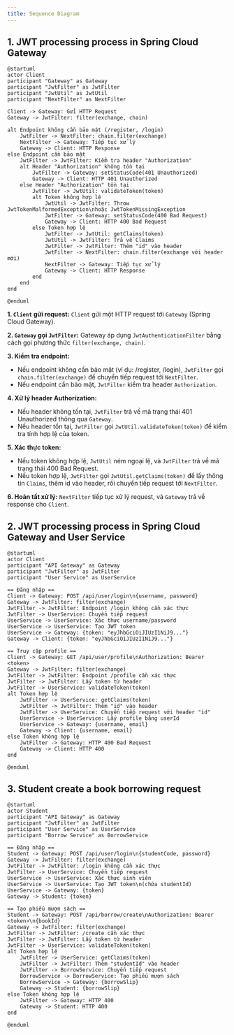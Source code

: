 ```yaml
---
title: Sequence Diagram
---
```


## 1. JWT processing process in Spring Cloud Gateway

```plantuml
@startuml
actor Client
participant "Gateway" as Gateway
participant "JwtFilter" as JwtFilter
participant "JwtUtil" as JwtUtil
participant "NextFilter" as NextFilter

Client -> Gateway: Gửi HTTP Request
Gateway -> JwtFilter: filter(exchange, chain)

alt Endpoint không cần bảo mật (/register, /login)
    JwtFilter -> NextFilter: chain.filter(exchange)
    NextFilter -> Gateway: Tiếp tục xử lý
    Gateway -> Client: HTTP Response
else Endpoint cần bảo mật
    JwtFilter -> JwtFilter: Kiểm tra header "Authorization"
    alt Header "Authorization" không tồn tại
        JwtFilter -> Gateway: setStatusCode(401 Unauthorized)
        Gateway -> Client: HTTP 401 Unauthorized
    else Header "Authorization" tồn tại
        JwtFilter -> JwtUtil: validateToken(token)
        alt Token không hợp lệ
            JwtUtil -> JwtFilter: Throw JwtTokenMalformedException\nhoặc JwtTokenMissingException
            JwtFilter -> Gateway: setStatusCode(400 Bad Request)
            Gateway -> Client: HTTP 400 Bad Request
        else Token hợp lệ
            JwtFilter -> JwtUtil: getClaims(token)
            JwtUtil -> JwtFilter: Trả về Claims
            JwtFilter -> JwtFilter: Thêm "id" vào header
            JwtFilter -> NextFilter: chain.filter(exchange với header mới)
            NextFilter -> Gateway: Tiếp tục xử lý
            Gateway -> Client: HTTP Response
        end
    end
end

@enduml
```


**1. `Client` gửi request:** `Client` gửi một HTTP request tới `Gateway` (Spring Cloud Gateway).

**2. `Gateway` gọi `JwtFilter`:** Gateway áp dụng `JwtAuthenticationFilter` bằng cách gọi phương thức `filter(exchange, chain)`.

**3. Kiểm tra endpoint:**
- Nếu endpoint không cần bảo mật (ví dụ: /register, /login), `JwtFilter` gọi `chain.filter(exchange)` để chuyển tiếp request tới `NextFilter`.
- Nếu endpoint cần bảo mật, `JwtFilter` kiểm tra header `Authorization`.

**4. Xử lý header Authorization:**
- Nếu header không tồn tại, `JwtFilter` trả về mã trạng thái 401 Unauthorized thông qua `Gateway`.
- Nếu header tồn tại, `JwtFilter` gọi `JwtUtil.validateToken(token)` để kiểm tra tính hợp lệ của token.

**5. Xác thực token:**
- Nếu token không hợp lệ, `JwtUtil` ném ngoại lệ, và `JwtFilter` trả về mã trạng thái 400 Bad Request.
- Nếu token hợp lệ, `JwtFilter` gọi `JwtUtil.getClaims(token)` để lấy thông tin `Claims`, thêm id vào header, rồi chuyển tiếp request tới `NextFilter`.

**6. Hoàn tất xử lý:** `NextFilter` tiếp tục xử lý request, và `Gateway` trả về response cho `Client`.


## 2. JWT processing process in Spring Cloud Gateway and User Service

```plantuml
@startuml
actor Client
participant "API Gateway" as Gateway
participant "JwtFilter" as JwtFilter
participant "User Service" as UserService

== Đăng nhập ==
Client -> Gateway: POST /api/user/login\n{username, password}
Gateway -> JwtFilter: filter(exchange)
JwtFilter -> JwtFilter: Endpoint /login không cần xác thực
JwtFilter -> UserService: Chuyển tiếp request
UserService -> UserService: Xác thực username/password
UserService -> UserService: Tạo JWT token
UserService -> Gateway: {token: "eyJhbGciOiJIUzI1NiJ9..."}
Gateway -> Client: {token: "eyJhbGciOiJIUzI1NiJ9..."}

== Truy cập profile ==
Client -> Gateway: GET /api/user/profile\nAuthorization: Bearer <token>
Gateway -> JwtFilter: filter(exchange)
JwtFilter -> JwtFilter: Endpoint /profile cần xác thực
JwtFilter -> JwtFilter: Lấy token từ header
JwtFilter -> UserService: validateToken(token)
alt Token hợp lệ
    JwtFilter -> UserService: getClaims(token)
    JwtFilter -> JwtFilter: Thêm "id" vào header
    JwtFilter -> UserService: Chuyển tiếp request với header "id"
    UserService -> UserService: Lấy profile bằng userId
    UserService -> Gateway: {username, email}
    Gateway -> Client: {username, email}
else Token không hợp lệ
    JwtFilter -> Gateway: HTTP 400 Bad Request
    Gateway -> Client: HTTP 400
end

@enduml
```

## 3. Student create a book borrowing request

``` plantuml
@startuml
actor Student
participant "API Gateway" as Gateway
participant "JwtFilter" as JwtFilter
participant "User Service" as UserService
participant "Borrow Service" as BorrowService

== Đăng nhập ==
Student -> Gateway: POST /api/user/login\n{studentCode, password}
Gateway -> JwtFilter: filter(exchange)
JwtFilter -> JwtFilter: /login không cần xác thực
JwtFilter -> UserService: Chuyển tiếp request
UserService -> UserService: Xác thực sinh viên
UserService -> UserService: Tạo JWT token\n(chứa studentId)
UserService -> Gateway: {token}
Gateway -> Student: {token}

== Tạo phiếu mượn sách ==
Student -> Gateway: POST /api/borrow/create\nAuthorization: Bearer <token>\n{bookId}
Gateway -> JwtFilter: filter(exchange)
JwtFilter -> JwtFilter: /create cần xác thực
JwtFilter -> JwtFilter: Lấy token từ header
JwtFilter -> UserService: validateToken(token)
alt Token hợp lệ
    JwtFilter -> UserService: getClaims(token)
    JwtFilter -> JwtFilter: Thêm "studentId" vào header
    JwtFilter -> BorrowService: Chuyển tiếp request
    BorrowService -> BorrowService: Tạo phiếu mượn sách
    BorrowService -> Gateway: {borrowSlip}
    Gateway -> Student: {borrowSlip}
else Token không hợp lệ
    JwtFilter -> Gateway: HTTP 400
    Gateway -> Student: HTTP 400
end

@enduml
```